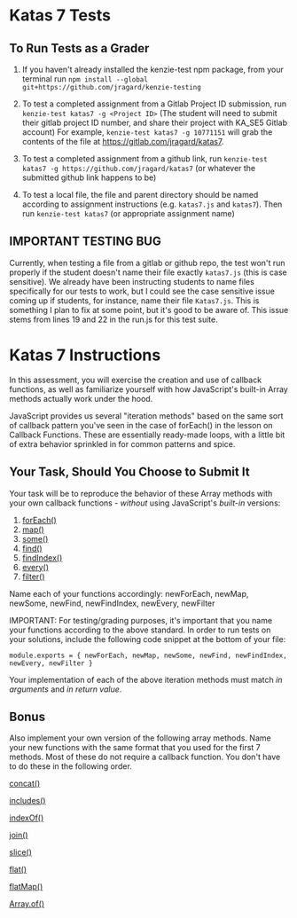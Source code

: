 # Katas 7 Tests

## To Run Tests as a Grader

1.  If you haven't already installed the kenzie-test npm package, from your terminal run `npm install --global git+https://github.com/jragard/kenzie-testing`

2.  To test a completed assignment from a Gitlab Project ID submission, run `kenzie-test katas7 -g <Project ID>`  (The student will need to submit their gitlab project ID number, and share their project with KA_SE5 Gitlab account) For example, `kenzie-test katas7 -g 10771151` will grab the contents of the file at https://gitlab.com/jragard/katas7.

3. To test a completed assignment from a github link, run `kenzie-test katas7 -g https://github.com/jragard/katas7` (or whatever the submitted github link happens to be)

4. To test a local file, the file and parent directory should be named according to assignment instructions (e.g. `katas7.js` and `katas7`).  Then run `kenzie-test katas7` (or appropriate assignment name)

## IMPORTANT TESTING BUG ##

Currently, when testing a file from a gitlab or github repo, the test won't run properly if the student doesn't name their file exactly `katas7.js` (this is case sensitive).  We already have been instructing students to name files specifically for our tests to work, but I could see the case sensitive issue coming up if students, for instance, name their file `Katas7.js`.  This is something I plan to fix at some point, but it's good to be aware of.  This issue stems from lines 19 and 22 in the run.js for this test suite.


# Katas 7 Instructions

In this assessment, you will exercise the creation and use of callback functions, as well as familiarize yourself with how JavaScript's built-in Array methods actually work under the hood.

JavaScript provides us several "iteration methods" based on the same sort of callback pattern you've seen in the case of forEach() in the lesson on Callback Functions. These are essentially ready-made loops, with a little bit of extra behavior sprinkled in for common patterns and spice.

## Your Task, Should You Choose to Submit It

Your task will be to reproduce the behavior of these Array methods with your own callback functions - *without* using JavaScript's *built-in* versions:

1. [forEach()](https://developer.mozilla.org/en-US/docs/Web/JavaScript/Reference/Global_Objects/Array/forEach)
2. [map()](https://developer.mozilla.org/en-US/docs/Web/JavaScript/Reference/Global_Objects/Array/map)
3. [some()](https://developer.mozilla.org/en-US/docs/Web/JavaScript/Reference/Global_Objects/Array/some)
4. [find()](https://developer.mozilla.org/en-US/docs/Web/JavaScript/Reference/Global_Objects/Array/find)
5. [findIndex()](https://developer.mozilla.org/en-US/docs/Web/JavaScript/Reference/Global_Objects/Array/findIndex)
6. [every()](https://developer.mozilla.org/en-US/docs/Web/JavaScript/Reference/Global_Objects/Array/every)
7. [filter()](https://developer.mozilla.org/en-US/docs/Web/JavaScript/Reference/Global_Objects/Array/filter)

Name each of your functions accordingly: newForEach, newMap, newSome, newFind, newFindIndex, newEvery, newFilter

IMPORTANT:  For testing/grading purposes, it's important that you name your functions according to the above standard.  In order to run tests on your solutions, include the following code snippet at the bottom of your file:

`module.exports = { newForEach, newMap, newSome, newFind, newFindIndex, newEvery, newFilter }`

Your implementation of each of the above iteration methods must match *in arguments* and *in return value*.

## Bonus

Also implement your own version of the following array methods. Name your new functions with the same format that you used for the first 7 methods.  Most of these do not require a callback function. You don't have to do these in the following order.

[concat()](https://developer.mozilla.org/en-US/docs/Web/JavaScript/Reference/Global_Objects/Array/concat)

[includes()](https://developer.mozilla.org/en-US/docs/Web/JavaScript/Reference/Global_Objects/Array/includes)

[indexOf()](https://developer.mozilla.org/en-US/docs/Web/JavaScript/Reference/Global_Objects/Array/indexOf)

[join()](https://developer.mozilla.org/en-US/docs/Web/JavaScript/Reference/Global_Objects/Array/join)

[slice()](https://developer.mozilla.org/en-US/docs/Web/JavaScript/Reference/Global_Objects/Array/slice)

[flat()](https://developer.mozilla.org/en-US/docs/Web/JavaScript/Reference/Global_Objects/Array/flat)

[flatMap()](https://developer.mozilla.org/en-US/docs/Web/JavaScript/Reference/Global_Objects/Array/flatMap)

[Array.of()](https://developer.mozilla.org/en-US/docs/Web/JavaScript/Reference/Global_Objects/Array/of)